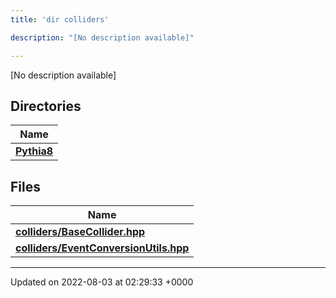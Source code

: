 ```yaml
---
title: 'dir colliders'

description: "[No description available]"

---
```







[No description available]

## Directories

| Name           |
| -------------- |
| **[Pythia8](/documentation/code/main/files/dir_1f7cbebc080ad51a0fd4bd5825e55e9f/#dir-pythia8)**  |

## Files

| Name           |
| -------------- |
| **[colliders/BaseCollider.hpp](/documentation/code/main/files/basecollider_8hpp/#file-basecollider.hpp)**  |
| **[colliders/EventConversionUtils.hpp](/documentation/code/main/files/eventconversionutils_8hpp/#file-eventconversionutils.hpp)**  |






-------------------------------

Updated on 2022-08-03 at 02:29:33 +0000
